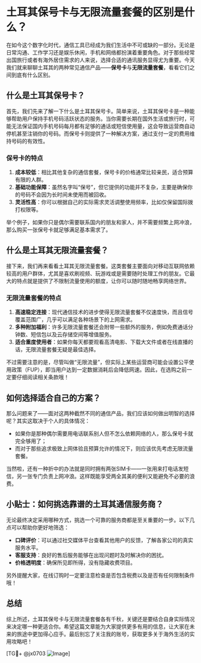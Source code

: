 # 土耳其保号卡与无限流量套餐的区别是什么？

在如今这个数字化时代，通信工具已经成为我们生活中不可或缺的一部分。无论是日常沟通、工作学习还是娱乐休闲，手机和网络都扮演着重要角色。对于那些经常出国旅行或者有海外居住需求的人来说，选择合适的通讯服务显得尤为重要。今天我们就来聊聊土耳其的两种常见通信产品——**保号卡**与**无限流量套餐**，看看它们之间到底有什么区别。

## 什么是土耳其保号卡？

首先，我们先来了解一下什么是土耳其保号卡。简单来说，土耳其保号卡是一种能够帮助用户保持手机号码活跃状态的服务。当你需要长期在国外生活或旅行时，可能无法保证国内手机号码每月都有足够的通话或短信使用量，这会导致运营商自动停机甚至注销你的号码。而保号卡则提供了一种解决方案，通过支付一定的费用维持号码的有效性。

### 保号卡的特点

1. **成本较低**：相比其他复杂的通信套餐，保号卡的价格通常比较亲民，适合预算有限的人群。
2. **基础功能保障**：虽然名字叫“保号”，但它提供的功能并不复杂，主要是确保你的号码不会因为长时间未使用而被回收。
3. **灵活性高**：你可以根据自己的实际需求灵活调整使用频率，比如仅保留国际拨打权限等。

举个例子，如果你只是偶尔需要联系国内的朋友和家人，并不需要频繁上网冲浪，那么购买一张保号卡就足够满足基本需求了。

## 什么是土耳其无限流量套餐？

接下来，我们再来看看土耳其无限流量套餐。这类套餐主要面向对移动互联网依赖较高的用户群体，尤其是喜欢刷视频、玩游戏或是需要随时处理工作的朋友。它最大的特点就是提供了不限制流量使用的额度，让你可以随时随地畅享网络世界。

### 无限流量套餐的特点

1. **高速稳定连接**：现代通信技术的进步使得无限流量套餐不仅速度快，而且信号覆盖范围广，几乎可以满足各种场景下的上网需求。
2. **多种附加福利**：许多无限流量套餐还会附带一些额外的服务，例如免费通话分钟数、短信包以及云存储空间等增值服务。
3. **适合重度使用者**：如果你每天都要观看高清电影、下载大文件或者在线直播的话，无限流量套餐无疑是最佳选择。

不过需要注意的是，尽管叫做“无限流量”，但实际上某些运营商可能会设置公平使用政策（FUP），即当用户达到一定数据消耗后会降低网速。因此，在选购之前一定要仔细阅读相关条款哦！

## 如何选择适合自己的方案？

那么问题来了——面对这两种截然不同的通信产品，我们应该如何做出明智的选择呢？其实这取决于个人的具体情况：

- 如果你是那种偶尔需要用电话联系别人但不怎么依赖网络的人，那么保号卡就完全够用了；
- 而对于那些追求极致上网体验且预算允许的情况下，则应该优先考虑无限流量套餐。

当然啦，还有一种折中的办法就是同时拥有两张SIM卡——一张用来打电话发短信，另一张专门负责上网冲浪。这样既能享受两全其美的便利又能避免不必要的浪费。

## 小贴士：如何挑选靠谱的土耳其通信服务商？

无论最终决定采用哪种方式，挑选一个可靠的服务商都是至关重要的一步。以下几点可以帮助你更好地筛选：

- **口碑评价**：可以通过社交媒体平台查看其他用户的反馈，了解各家公司的真实服务水平。
- **客服支持**：良好的售后服务能够在出现问题时及时解决你的困扰。
- **价格透明度**：确保所见即所得，没有隐藏收费项目。

另外提醒大家，在线订购时一定要注意检查是否包含税费以及是否有任何限制条件哦！

## 总结

综上所述，土耳其保号卡与无限流量套餐各有千秋，关键还是要结合自身实际情况来决定哪一种更适合你。希望这篇文章能为大家提供更多有用的信息，让大家在未来的旅途中更加得心应手。最后别忘了关注我的账号，获取更多关于海外生活的实用攻略吧！

[TG💪+ @jx0703 ![Image](https://github.com/user-attachments/assets/dbca1d08-cadb-493c-b0ec-ad6f7a83f270)]